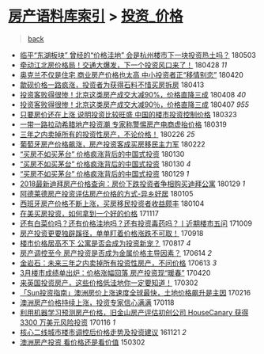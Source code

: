 [房产语料库索引](../../README.md)  > [投资_价格](投资_价格.md)
====
> [back](../README.md)

- [临平“东湖板块” 曾经的“价格洼地” 会是杭州楼市下一块投资热土吗？](http://jkwz.applinzi.com/ittc/7098812200884110342.html#%E4%B8%B4%E5%B9%B3%E2%80%9C%E4%B8%9C%E6%B9%96%E6%9D%BF%E5%9D%97%E2%80%9D+%E6%9B%BE%E7%BB%8F%E7%9A%84%E2%80%9C%E4%BB%B7%E6%A0%BC%E6%B4%BC%E5%9C%B0%E2%80%9D+%E4%BC%9A%E6%98%AF%E6%9D%AD%E5%B7%9E%E6%A5%BC%E5%B8%82%E4%B8%8B%E4%B8%80%E5%9D%97%E6%8A%95%E8%B5%84%E7%83%AD%E5%9C%9F%E5%90%97%EF%BC%9F) 180503  
- [牵动江北房价格局！交通大爆发，下一个投资风口来了！](http://jkwz.applinzi.com/ittc/7096964875714823179.html#%E7%89%B5%E5%8A%A8%E6%B1%9F%E5%8C%97%E6%88%BF%E4%BB%B7%E6%A0%BC%E5%B1%80%EF%BC%81%E4%BA%A4%E9%80%9A%E5%A4%A7%E7%88%86%E5%8F%91%EF%BC%8C%E4%B8%8B%E4%B8%80%E4%B8%AA%E6%8A%95%E8%B5%84%E9%A3%8E%E5%8F%A3%E6%9D%A5%E4%BA%86%EF%BC%81) 180428 *11* 
- [奥克兰不仅是住宅 商业房产价格也太高 中小投资者正“移情别恋”](http://jkwz.applinzi.com/ittc/7093982704599303184.html#%E5%A5%A5%E5%85%8B%E5%85%B0%E4%B8%8D%E4%BB%85%E6%98%AF%E4%BD%8F%E5%AE%85+%E5%95%86%E4%B8%9A%E6%88%BF%E4%BA%A7%E4%BB%B7%E6%A0%BC%E4%B9%9F%E5%A4%AA%E9%AB%98+%E4%B8%AD%E5%B0%8F%E6%8A%95%E8%B5%84%E8%80%85%E6%AD%A3%E2%80%9C%E7%A7%BB%E6%83%85%E5%88%AB%E6%81%8B%E2%80%9D) 180420  
- [歙砚价格一路疯涨，投资者为获得石料不惜买房拆房](http://jkwz.applinzi.com/ittc/7091198108270871568.html#%E6%AD%99%E7%A0%9A%E4%BB%B7%E6%A0%BC%E4%B8%80%E8%B7%AF%E7%96%AF%E6%B6%A8%EF%BC%8C%E6%8A%95%E8%B5%84%E8%80%85%E4%B8%BA%E8%8E%B7%E5%BE%97%E7%9F%B3%E6%96%99%E4%B8%8D%E6%83%9C%E4%B9%B0%E6%88%BF%E6%8B%86%E6%88%BF) 180413  
- [投资客败得很惨！北京这类房产成交大减90%，价格直降三成](http://jkwz.applinzi.com/ittc/7089492679979435025.html#%E6%8A%95%E8%B5%84%E5%AE%A2%E8%B4%A5%E5%BE%97%E5%BE%88%E6%83%A8%EF%BC%81%E5%8C%97%E4%BA%AC%E8%BF%99%E7%B1%BB%E6%88%BF%E4%BA%A7%E6%88%90%E4%BA%A4%E5%A4%A7%E5%87%8F90%25%EF%BC%8C%E4%BB%B7%E6%A0%BC%E7%9B%B4%E9%99%8D%E4%B8%89%E6%88%90) 180408 *40* 
- [投资客败得很惨！北京这类房产成交大减90％，价格直降三成](http://jkwz.applinzi.com/ittc/7089351861150942225.html#%E6%8A%95%E8%B5%84%E5%AE%A2%E8%B4%A5%E5%BE%97%E5%BE%88%E6%83%A8%EF%BC%81%E5%8C%97%E4%BA%AC%E8%BF%99%E7%B1%BB%E6%88%BF%E4%BA%A7%E6%88%90%E4%BA%A4%E5%A4%A7%E5%87%8F90%EF%BC%85%EF%BC%8C%E4%BB%B7%E6%A0%BC%E7%9B%B4%E9%99%8D%E4%B8%89%E6%88%90) 180407 *955* 
- [只要房价还在上涨 说明投资比较旺盛 中国的楼市投资控制价格](http://jkwz.applinzi.com/ittc/7083700794039993354.html#%E5%8F%AA%E8%A6%81%E6%88%BF%E4%BB%B7%E8%BF%98%E5%9C%A8%E4%B8%8A%E6%B6%A8+%E8%AF%B4%E6%98%8E%E6%8A%95%E8%B5%84%E6%AF%94%E8%BE%83%E6%97%BA%E7%9B%9B+%E4%B8%AD%E5%9B%BD%E7%9A%84%E6%A5%BC%E5%B8%82%E6%8A%95%E8%B5%84%E6%8E%A7%E5%88%B6%E4%BB%B7%E6%A0%BC) 180323  
- [一带一路拉动希腊地产投资潮 专家称警惕房产电商虚抬价格](http://jkwz.applinzi.com/ittc/7082096104340718609.html#%E4%B8%80%E5%B8%A6%E4%B8%80%E8%B7%AF%E6%8B%89%E5%8A%A8%E5%B8%8C%E8%85%8A%E5%9C%B0%E4%BA%A7%E6%8A%95%E8%B5%84%E6%BD%AE+%E4%B8%93%E5%AE%B6%E7%A7%B0%E8%AD%A6%E6%83%95%E6%88%BF%E4%BA%A7%E7%94%B5%E5%95%86%E8%99%9A%E6%8A%AC%E4%BB%B7%E6%A0%BC) 180319  
- [三年之内卖掉所有的投资性房产，不论价格！](http://jkwz.applinzi.com/ittc/7074334041052808198.html#%E4%B8%89%E5%B9%B4%E4%B9%8B%E5%86%85%E5%8D%96%E6%8E%89%E6%89%80%E6%9C%89%E7%9A%84%E6%8A%95%E8%B5%84%E6%80%A7%E6%88%BF%E4%BA%A7%EF%BC%8C%E4%B8%8D%E8%AE%BA%E4%BB%B7%E6%A0%BC%EF%BC%81) 180226 *25* 
- [葡萄牙房产价格飙涨，房产投资客成买房移民主力军](http://jkwz.applinzi.com/ittc/7072965433991103505.html#%E8%91%A1%E8%90%84%E7%89%99%E6%88%BF%E4%BA%A7%E4%BB%B7%E6%A0%BC%E9%A3%99%E6%B6%A8%EF%BC%8C%E6%88%BF%E4%BA%A7%E6%8A%95%E8%B5%84%E5%AE%A2%E6%88%90%E4%B9%B0%E6%88%BF%E7%A7%BB%E6%B0%91%E4%B8%BB%E5%8A%9B%E5%86%9B) 180222  
- [“买房不如买茅台” 价格疯涨背后的中国式投资](http://jkwz.applinzi.com/ittc/7064415420105098256.html#%E2%80%9C%E4%B9%B0%E6%88%BF%E4%B8%8D%E5%A6%82%E4%B9%B0%E8%8C%85%E5%8F%B0%E2%80%9D+%E4%BB%B7%E6%A0%BC%E7%96%AF%E6%B6%A8%E8%83%8C%E5%90%8E%E7%9A%84%E4%B8%AD%E5%9B%BD%E5%BC%8F%E6%8A%95%E8%B5%84) 180130  
- [“买房不如买茅台” 价格疯涨背后的中国式投资](http://jkwz.applinzi.com/ittc/7064328356734960656.html#%E2%80%9C%E4%B9%B0%E6%88%BF%E4%B8%8D%E5%A6%82%E4%B9%B0%E8%8C%85%E5%8F%B0%E2%80%9D+%E4%BB%B7%E6%A0%BC%E7%96%AF%E6%B6%A8%E8%83%8C%E5%90%8E%E7%9A%84%E4%B8%AD%E5%9B%BD%E5%BC%8F%E6%8A%95%E8%B5%84) 180130 *4* 
- [“买房不如买茅台” 价格疯涨背后的中国式投资](http://jkwz.applinzi.com/ittc/7064015918135247889.html#%E2%80%9C%E4%B9%B0%E6%88%BF%E4%B8%8D%E5%A6%82%E4%B9%B0%E8%8C%85%E5%8F%B0%E2%80%9D+%E4%BB%B7%E6%A0%BC%E7%96%AF%E6%B6%A8%E8%83%8C%E5%90%8E%E7%9A%84%E4%B8%AD%E5%9B%BD%E5%BC%8F%E6%8A%95%E8%B5%84) 180129 *1* 
- [2018最新迪拜房产价格查询：房价下跌投资者争相购买迪拜公寓](http://jkwz.applinzi.com/ittc/7063974784793052176.html#2018%E6%9C%80%E6%96%B0%E8%BF%AA%E6%8B%9C%E6%88%BF%E4%BA%A7%E4%BB%B7%E6%A0%BC%E6%9F%A5%E8%AF%A2%EF%BC%9A%E6%88%BF%E4%BB%B7%E4%B8%8B%E8%B7%8C%E6%8A%95%E8%B5%84%E8%80%85%E4%BA%89%E7%9B%B8%E8%B4%AD%E4%B9%B0%E8%BF%AA%E6%8B%9C%E5%85%AC%E5%AF%93) 180129 *1* 
- [阿德莱德房产投资评估房产价格的方式-异乡好居](http://jkwz.applinzi.com/ittc/7055098921188066314.html#%E9%98%BF%E5%BE%B7%E8%8E%B1%E5%BE%B7%E6%88%BF%E4%BA%A7%E6%8A%95%E8%B5%84%E8%AF%84%E4%BC%B0%E6%88%BF%E4%BA%A7%E4%BB%B7%E6%A0%BC%E7%9A%84%E6%96%B9%E5%BC%8F-%E5%BC%82%E4%B9%A1%E5%A5%BD%E5%B1%85) 180105  
- [西班牙房产价格不断上涨，买房移民投资者收益颇丰](http://jkwz.applinzi.com/ittc/7054795108153558026.html#%E8%A5%BF%E7%8F%AD%E7%89%99%E6%88%BF%E4%BA%A7%E4%BB%B7%E6%A0%BC%E4%B8%8D%E6%96%AD%E4%B8%8A%E6%B6%A8%EF%BC%8C%E4%B9%B0%E6%88%BF%E7%A7%BB%E6%B0%91%E6%8A%95%E8%B5%84%E8%80%85%E6%94%B6%E7%9B%8A%E9%A2%87%E4%B8%B0) 180104  
- [在美买房投资，如何拿到一个好的价格](http://jkwz.applinzi.com/ittc/7037024958247601169.html#%E5%9C%A8%E7%BE%8E%E4%B9%B0%E6%88%BF%E6%8A%95%E8%B5%84%EF%BC%8C%E5%A6%82%E4%BD%95%E6%8B%BF%E5%88%B0%E4%B8%80%E4%B8%AA%E5%A5%BD%E7%9A%84%E4%BB%B7%E6%A0%BC) 171117  
- [还有白菜价吗？还有价格洼地吗？还有投资毒药吗？丨近期楼市五问](http://jkwz.applinzi.com/ittc/7022510319417689105.html#%E8%BF%98%E6%9C%89%E7%99%BD%E8%8F%9C%E4%BB%B7%E5%90%97%EF%BC%9F%E8%BF%98%E6%9C%89%E4%BB%B7%E6%A0%BC%E6%B4%BC%E5%9C%B0%E5%90%97%EF%BC%9F%E8%BF%98%E6%9C%89%E6%8A%95%E8%B5%84%E6%AF%92%E8%8D%AF%E5%90%97%EF%BC%9F%E4%B8%A8%E8%BF%91%E6%9C%9F%E6%A5%BC%E5%B8%82%E4%BA%94%E9%97%AE) 171009  
- [房产投资更要独辟蹊径，单单盯着价格涨跌不可取！](http://jkwz.applinzi.com/ittc/7014659522055111696.html#%E6%88%BF%E4%BA%A7%E6%8A%95%E8%B5%84%E6%9B%B4%E8%A6%81%E7%8B%AC%E8%BE%9F%E8%B9%8A%E5%BE%84%EF%BC%8C%E5%8D%95%E5%8D%95%E7%9B%AF%E7%9D%80%E4%BB%B7%E6%A0%BC%E6%B6%A8%E8%B7%8C%E4%B8%8D%E5%8F%AF%E5%8F%96%EF%BC%81) 170918  
- [楼市价格居高不下 公寓是否会成为投资新宠？](http://jkwz.applinzi.com/ittc/7002711859315344401.html#%E6%A5%BC%E5%B8%82%E4%BB%B7%E6%A0%BC%E5%B1%85%E9%AB%98%E4%B8%8D%E4%B8%8B+%E5%85%AC%E5%AF%93%E6%98%AF%E5%90%A6%E4%BC%9A%E6%88%90%E4%B8%BA%E6%8A%95%E8%B5%84%E6%96%B0%E5%AE%A0%EF%BC%9F) 170817 *4* 
- [房产调控至今 房产投资是否成为金属价格主导因素？](http://jkwz.applinzi.com/ittc/6979033533245817861.html#%E6%88%BF%E4%BA%A7%E8%B0%83%E6%8E%A7%E8%87%B3%E4%BB%8A+%E6%88%BF%E4%BA%A7%E6%8A%95%E8%B5%84%E6%98%AF%E5%90%A6%E6%88%90%E4%B8%BA%E9%87%91%E5%B1%9E%E4%BB%B7%E6%A0%BC%E4%B8%BB%E5%AF%BC%E5%9B%A0%E7%B4%A0%EF%BC%9F) 170614 *2* 
- [金岩石：未来三年之内卖掉所有投资性房产，不问价格](http://jkwz.applinzi.com/ittc/6978387031305503748.html#%E9%87%91%E5%B2%A9%E7%9F%B3%EF%BC%9A%E6%9C%AA%E6%9D%A5%E4%B8%89%E5%B9%B4%E4%B9%8B%E5%86%85%E5%8D%96%E6%8E%89%E6%89%80%E6%9C%89%E6%8A%95%E8%B5%84%E6%80%A7%E6%88%BF%E4%BA%A7%EF%BC%8C%E4%B8%8D%E9%97%AE%E4%BB%B7%E6%A0%BC) 170613 *3* 
- [3月楼市成绩单出炉：价格涨幅回落 房产投资现“暖春”](http://jkwz.applinzi.com/ittc/6958571876329718789.html#3%E6%9C%88%E6%A5%BC%E5%B8%82%E6%88%90%E7%BB%A9%E5%8D%95%E5%87%BA%E7%82%89%EF%BC%9A%E4%BB%B7%E6%A0%BC%E6%B6%A8%E5%B9%85%E5%9B%9E%E8%90%BD+%E6%88%BF%E4%BA%A7%E6%8A%95%E8%B5%84%E7%8E%B0%E2%80%9C%E6%9A%96%E6%98%A5%E2%80%9D) 170420  
- [来英国投资房产，这些价格低洼地你一定要知道！](http://jkwz.applinzi.com/ittc/6940393873884054533.html#%E6%9D%A5%E8%8B%B1%E5%9B%BD%E6%8A%95%E8%B5%84%E6%88%BF%E4%BA%A7%EF%BC%8C%E8%BF%99%E4%BA%9B%E4%BB%B7%E6%A0%BC%E4%BD%8E%E6%B4%BC%E5%9C%B0%E4%BD%A0%E4%B8%80%E5%AE%9A%E8%A6%81%E7%9F%A5%E9%81%93%EF%BC%81) 170302  
- [「Sun投资指南」澳洲房价上涨速度全球最快，土地价格飙升是主因](http://jkwz.applinzi.com/ittc/6935297586541102084.html#%E3%80%8CSun%E6%8A%95%E8%B5%84%E6%8C%87%E5%8D%97%E3%80%8D%E6%BE%B3%E6%B4%B2%E6%88%BF%E4%BB%B7%E4%B8%8A%E6%B6%A8%E9%80%9F%E5%BA%A6%E5%85%A8%E7%90%83%E6%9C%80%E5%BF%AB%EF%BC%8C%E5%9C%9F%E5%9C%B0%E4%BB%B7%E6%A0%BC%E9%A3%99%E5%8D%87%E6%98%AF%E4%B8%BB%E5%9B%A0) 170216  
- [澳洲房产价格持续上涨，投资专家信心满满](http://jkwz.applinzi.com/ittc/6924488544616973317.html#%E6%BE%B3%E6%B4%B2%E6%88%BF%E4%BA%A7%E4%BB%B7%E6%A0%BC%E6%8C%81%E7%BB%AD%E4%B8%8A%E6%B6%A8%EF%BC%8C%E6%8A%95%E8%B5%84%E4%B8%93%E5%AE%B6%E4%BF%A1%E5%BF%83%E6%BB%A1%E6%BB%A1) 170118  
- [利用机器学习预测房产价格，旧金山房产评估初创公司 HouseCanary 获得 3300 万美元风险投资](http://jkwz.applinzi.com/ittc/6923640352400737285.html#%E5%88%A9%E7%94%A8%E6%9C%BA%E5%99%A8%E5%AD%A6%E4%B9%A0%E9%A2%84%E6%B5%8B%E6%88%BF%E4%BA%A7%E4%BB%B7%E6%A0%BC%EF%BC%8C%E6%97%A7%E9%87%91%E5%B1%B1%E6%88%BF%E4%BA%A7%E8%AF%84%E4%BC%B0%E5%88%9D%E5%88%9B%E5%85%AC%E5%8F%B8+HouseCanary+%E8%8E%B7%E5%BE%97+3300+%E4%B8%87%E7%BE%8E%E5%85%83%E9%A3%8E%E9%99%A9%E6%8A%95%E8%B5%84) 170116 *1* 
- [核心二线城市楼市调控后价格走势及投资建议](http://jkwz.applinzi.com/ittc/6902990458170377221.html#%E6%A0%B8%E5%BF%83%E4%BA%8C%E7%BA%BF%E5%9F%8E%E5%B8%82%E6%A5%BC%E5%B8%82%E8%B0%83%E6%8E%A7%E5%90%8E%E4%BB%B7%E6%A0%BC%E8%B5%B0%E5%8A%BF%E5%8F%8A%E6%8A%95%E8%B5%84%E5%BB%BA%E8%AE%AE) 161121 *2* 
- [澳洲房产投资 看价格还是看价值](http://jkwz.applinzi.com/ittc/547650611393933564.html#%E6%BE%B3%E6%B4%B2%E6%88%BF%E4%BA%A7%E6%8A%95%E8%B5%84+%E7%9C%8B%E4%BB%B7%E6%A0%BC%E8%BF%98%E6%98%AF%E7%9C%8B%E4%BB%B7%E5%80%BC) 150302  

